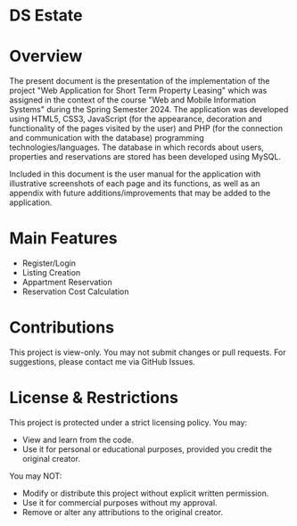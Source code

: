 # DS Estate

# Overview
The present document is the presentation of the implementation of the project "Web Application for Short Term Property Leasing" 
which was assigned in the context of the course "Web and Mobile Information Systems" during the Spring Semester 2024. 
The application was developed using HTML5, CSS3, JavaScript (for the appearance, decoration and functionality of the pages visited by the user) 
and PHP (for the connection and communication with the database) programming technologies/languages. The database in which records about users, 
properties and reservations are stored has been developed using MySQL. 

Included in this document is the user manual for the application with illustrative screenshots of each page and its functions, as well as an appendix with future additions/improvements that may be added to the application.

# Main Features
- Register/Login
- Listing Creation
- Appartment Reservation
- Reservation Cost Calculation

# Contributions
This project is view-only. You may not submit changes or pull requests.
For suggestions, please contact me via GitHub Issues.

# License & Restrictions
This project is protected under a strict licensing policy. You may:
- View and learn from the code.
- Use it for personal or educational purposes, provided you credit the original creator.

You may NOT:
- Modify or distribute this project without explicit written permission.
- Use it for commercial purposes without my approval.
- Remove or alter any attributions to the original creator.

